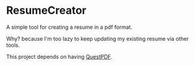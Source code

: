 # ResumeCreator
A simple tool for creating a resume in a pdf format.

Why? because I'm too lazy to keep updating my existing resume via other tools.

This project depends on having [QuestPDF](https://github.com/QuestPDF/QuestPDF/tree/main).
